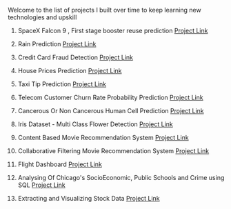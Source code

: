 Welcome to the list of projects I built over time to keep learning new technologies and upskill

1.  SpaceX Falcon 9 , First stage booster reuse prediction [Project Link](https://github.com/tushar-chauhan-01/IBM-Data-Science/tree/main/9%20-%20APPLIED%20DATA%20SCIENCE%20CAPSTONE/SpaceX%20Falcon%209%20first%20stage%20Landing%20Prediction)

2. Rain Prediction [Project Link](https://github.com/tushar-chauhan-01/IBM-Data-Science/blob/main/8%20-%20MACHINE%20LEARNING%20WITH%20PYTHON/Final%20Project%20-%20Rain%20Prediction%20(%20Lin_Reg%2C%20Log_reg%2C%20Knn%2C%20Decision_reg%2C%20svm%20).ipynb)
3. Credit Card Fraud Detection [Project Link](https://github.com/tushar-chauhan-01/IBM-Data-Science/blob/main/8%20-%20MACHINE%20LEARNING%20WITH%20PYTHON/5%20-%20Credit%20Card%20Fraud%20Detection%20using%20Scikit-Learn%20and%20Snap%20ML%20(Decision%20Tree%20vs%20SVM%20).ipynb)

5. House Prices Prediction [Project Link](https://github.com/tushar-chauhan-01/IBM-Data-Science/blob/main/8%20-%20MACHINE%20LEARNING%20WITH%20PYTHON/6%20-%20Regression%20Tree%20for%20predicting%20house%20prices.ipynb)

6. Taxi Tip Prediction [Project Link](https://github.com/tushar-chauhan-01/IBM-Data-Science/blob/main/8%20-%20MACHINE%20LEARNING%20WITH%20PYTHON/7%20-%20Taxi%20Tip%20Prediction%20using%20Decision%20Tree.ipynb)

7. Telecom Customer Churn Rate Probability Prediction [Project Link](https://github.com/tushar-chauhan-01/IBM-Data-Science/blob/main/8%20-%20MACHINE%20LEARNING%20WITH%20PYTHON/8%20-%20Logistic%20Regression%20-%20Telecom%20customer%20churn%20rate.ipynb)

8. Cancerous Or Non Cancerous Human Cell Prediction [Project Link](https://github.com/tushar-chauhan-01/IBM-Data-Science/blob/main/8%20-%20MACHINE%20LEARNING%20WITH%20PYTHON/9%20-%20SVM%20(Support%20Vector%20Machines)%20-%20cancerous%20or%20non%20cancerous%20human%20cell%20detection.ipynb)

9. Iris Dataset - Multi Class Flower Detection [Project Link](https://github.com/tushar-chauhan-01/IBM-Data-Science/blob/main/8%20-%20MACHINE%20LEARNING%20WITH%20PYTHON/10%20-%20Iris%20dataset%20-%20Softmax%20Regression%20%2COne-vs-All%20%26%20One-vs-One%20for%20Multi-class%20Classification.ipynb)

10. Content Based Movie Recommendation System [Project Link](https://github.com/tushar-chauhan-01/IBM-Data-Science/blob/main/8%20-%20MACHINE%20LEARNING%20WITH%20PYTHON/13%20-%20Content-based%20Recommendation%20Systems%20(%20movie%20).ipynb)

11. Collaborative Filtering Movie Recommendation System [Project Link](https://github.com/tushar-chauhan-01/IBM-Data-Science/blob/main/8%20-%20MACHINE%20LEARNING%20WITH%20PYTHON/14%20-%20Collaborative%20Filtering%20Recommendation%20System%20(%20movies%20).ipynb)

12. Flight Dashboard [Project Link](https://github.com/tushar-chauhan-01/IBM-Data-Science/blob/main/7%20-%20DATA%20VISUALIZATION%20WITH%20PYTHON/11%20-%20Final%20Assignment%20-%20flight_dashboard.py)

13. Analysing Of Chicago's SocioEconomic, Public Schools and Crime using SQL [Project Link](https://github.com/tushar-chauhan-01/IBM-Data-Science/blob/main/5%20-%20DATABABSE%20AND%20SQL%20FOR%20DATASCIENCE/15%20-%20Final%20ASSIGNMENT.ipynb)

14. Extracting and Visualizing Stock Data [Project Link](https://github.com/tushar-chauhan-01/IBM-Data-Science/blob/main/4%20-%20PYTHON%20PROJECT%20FOR%20DATA%20SCIENCE/Final%20Assignment%20-%20Extracting%20And%20Visualizing%20Data.ipynb)


